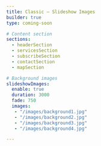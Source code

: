 ```yaml
---
title: Classic – Slideshow Images
builder: true
type: coming-soon

# Content section
sections:
  - headerSection
  - servicesSection
  - subscribeSection
  - contactSection
  - mapSection

# Background images
slideshowImages:
  enable: true
  duration: 3000
  fade: 750
  images:
   - "/images/background1.jpg"
   - "/images/background2.jpg"
   - "/images/background3.jpg"
   - "/images/background4.jpg"

---
```

